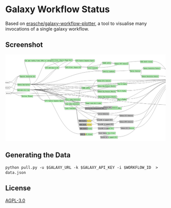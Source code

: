 # Galaxy Workflow Status

Based on [erasche/galaxy-workflow-plotter](https://github.com/erasche/galaxy-workflow-plotter),
a tool to visualise many invocations of a single galaxy workflow.

## Screenshot

![](./media/screenshot.png)

## Generating the Data

```console
python pull.py -u $GALAXY_URL -k $GALAXY_API_KEY -i $WORKFLOW_ID  > data.json
```

## License

[AGPL-3.0](http://opensource.org/licenses/AGPL-3.0)
